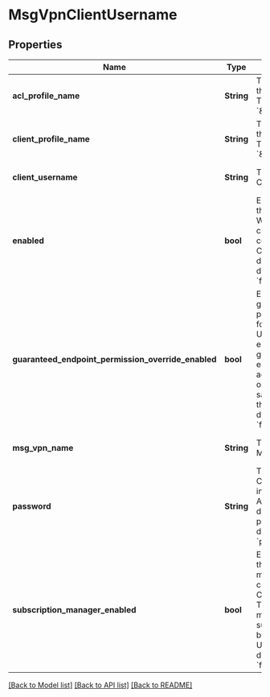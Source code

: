 # MsgVpnClientUsername

## Properties
Name | Type | Description | Notes
------------ | ------------- | ------------- | -------------
**acl_profile_name** | **String** | The ACL Profile of the Client Username. The default value is &#x60;\&quot;default\&quot;&#x60;. | [optional] [default to null]
**client_profile_name** | **String** | The Client Profile of the Client Username. The default value is &#x60;\&quot;default\&quot;&#x60;. | [optional] [default to null]
**client_username** | **String** | The value of the Client Username. | [optional] [default to null]
**enabled** | **bool** | Enables or disables the Client Username. When disabled all clients currently connected as the Client Username are disconnected. The default value is &#x60;false&#x60;. | [optional] [default to null]
**guaranteed_endpoint_permission_override_enabled** | **bool** | Enables or disables guaranteed endpoint permission override for the Client Username. When enabled all guaranteed endpoints may be accessed, modified or deleted with the same permission as the owner. The default value is &#x60;false&#x60;. | [optional] [default to null]
**msg_vpn_name** | **String** | The name of the Message VPN. | [optional] [default to null]
**password** | **String** | The password of this Client Username for internal Authentication. The default is to have no password. The default is to have no &#x60;password&#x60;. | [optional] [default to null]
**subscription_manager_enabled** | **bool** | Enables or disables the subscription management capability of the Client Username. This is the ability to manage subscriptions on behalf of other Client Usernames. The default value is &#x60;false&#x60;. | [optional] [default to null]

[[Back to Model list]](../README.md#documentation-for-models) [[Back to API list]](../README.md#documentation-for-api-endpoints) [[Back to README]](../README.md)



